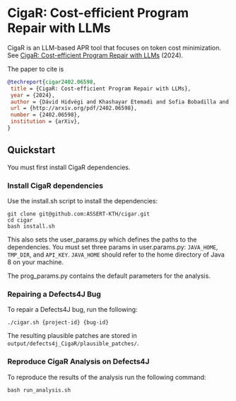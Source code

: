 # CigaR: Cost-efficient Program Repair with LLMs

CigaR is an LLM-based APR tool that focuses on token cost minimization. See [CigaR: Cost-efficient Program Repair with LLMs](http://arxiv.org/pdf/2402.06598) (2024).

The paper to cite is 

```bibtex
@techreport{cigar2402.06598,
 title = {CigaR: Cost-efficient Program Repair with LLMs},
 year = {2024},
 author = {Dávid Hidvégi and Khashayar Etemadi and Sofia Bobadilla and Martin Monperrus},
 url = {http://arxiv.org/pdf/2402.06598},
 number = {2402.06598},
 institution = {arXiv},
}
```

## Quickstart

You must first install CigaR dependencies.

### Install CigaR dependencies

Use the install.sh script to install the dependencies:
```
git clone git@github.com:ASSERT-KTH/cigar.git
cd cigar
bash install.sh
```

This also sets the user_params.py which defines the paths to the dependencies.
You must set three params in user.params.py: `JAVA_HOME`, `TMP_DIR`, and `API_KEY`. `JAVA_HOME` should refer to the home directory of Java 8 on your machine.

The prog_params.py contains the default parameters for the analysis.

### Repairing a Defects4J Bug

To repair a Defects4J bug, run the following:
```
./cigar.sh {project-id} {bug-id}
```

The resulting plausible patches are stored in `output/defects4j_CigaR/plausible_patches/`.

### Reproduce CigaR Analysis on Defects4J

To reproduce the results of the analysis run the following command:

```
bash run_analysis.sh
```
